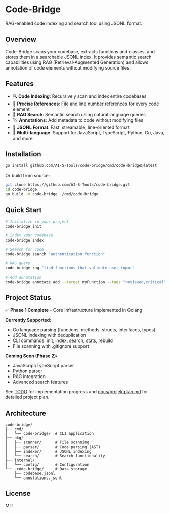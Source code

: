 # Code-Bridge

RAG-enabled code indexing and search tool using JSONL format.

## Overview

Code-Bridge scans your codebase, extracts functions and classes, and stores them in a searchable JSONL index. It provides semantic search capabilities using RAG (Retrieval-Augmented Generation) and allows annotation of code elements without modifying source files.

## Features

- 🔍 **Code Indexing**: Recursively scan and index entire codebases
- 🎯 **Precise References**: File and line number references for every code element
- 🤖 **RAG Search**: Semantic search using natural language queries
- 🏷️ **Annotations**: Add metadata to code without modifying files
- 📝 **JSONL Format**: Fast, streamable, line-oriented format
- 🔧 **Multi-language**: Support for JavaScript, TypeScript, Python, Go, Java, and more

## Installation

```bash
go install github.com/AI-S-Tools/code-bridge/cmd/code-bridge@latest
```

Or build from source:

```bash
git clone https://github.com/AI-S-Tools/code-bridge.git
cd code-bridge
go build -o code-bridge ./cmd/code-bridge
```

## Quick Start

```bash
# Initialize in your project
code-bridge init

# Index your codebase
code-bridge index

# Search for code
code-bridge search "authentication function"

# RAG query
code-bridge rag "find functions that validate user input"

# Add annotation
code-bridge annotate add --target myFunction --tags "reviewed,critical"
```

## Project Status

✅ **Phase 1 Complete** - Core Infrastructure implemented in Golang

**Currently Supported:**
- Go language parsing (functions, methods, structs, interfaces, types)
- JSONL indexing with deduplication
- CLI commands: init, index, search, stats, rebuild
- File scanning with .gitignore support

**Coming Soon (Phase 2):**
- JavaScript/TypeScript parser
- Python parser
- RAG integration
- Advanced search features

See [TODO](./TODO) for implementation progress and [docs/projektplan.md](./docs/projektplan.md) for detailed project plan.

## Architecture

```
code-bridge/
├── cmd/
│   └── code-bridge/  # CLI application
├── pkg/
│   ├── scanner/      # File scanning
│   ├── parser/       # Code parsing (AST)
│   ├── indexer/      # JSONL indexing
│   └── search/       # Search functionality
├── internal/
│   └── config/       # Configuration
└── .code-bridge/     # Data storage
    ├── codebase.jsonl
    └── annotations.jsonl
```

## License

MIT
